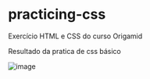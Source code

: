 # practicing-css
Exercício HTML e CSS do curso Origamid 


Resultado da pratica de css básico 

![image](https://user-images.githubusercontent.com/47305804/211176276-391f6a1f-3864-43fa-ba4d-2195ff08c9fd.png)

